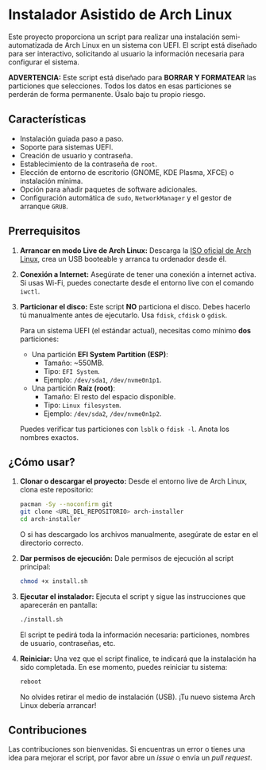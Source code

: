 # Instalador Asistido de Arch Linux

Este proyecto proporciona un script para realizar una instalación semi-automatizada de Arch Linux en un sistema con UEFI. El script está diseñado para ser interactivo, solicitando al usuario la información necesaria para configurar el sistema.

**ADVERTENCIA:** Este script está diseñado para **BORRAR Y FORMATEAR** las particiones que selecciones. Todos los datos en esas particiones se perderán de forma permanente. Úsalo bajo tu propio riesgo.

## Características

-   Instalación guiada paso a paso.
-   Soporte para sistemas UEFI.
-   Creación de usuario y contraseña.
-   Establecimiento de la contraseña de `root`.
-   Elección de entorno de escritorio (GNOME, KDE Plasma, XFCE) o instalación mínima.
-   Opción para añadir paquetes de software adicionales.
-   Configuración automática de `sudo`, `NetworkManager` y el gestor de arranque `GRUB`.

## Prerrequisitos

1.  **Arrancar en modo Live de Arch Linux:** Descarga la [ISO oficial de Arch Linux](https://archlinux.org/download/), crea un USB booteable y arranca tu ordenador desde él.
2.  **Conexión a Internet:** Asegúrate de tener una conexión a internet activa. Si usas Wi-Fi, puedes conectarte desde el entorno live con el comando `iwctl`.
3.  **Particionar el disco:** Este script **NO** particiona el disco. Debes hacerlo tú manualmente antes de ejecutarlo. Usa `fdisk`, `cfdisk` o `gdisk`.

    Para un sistema UEFI (el estándar actual), necesitas como mínimo **dos** particiones:
    -   Una partición **EFI System Partition (ESP)**:
        -   Tamaño: ~550MB.
        -   Tipo: `EFI System`.
        -   Ejemplo: `/dev/sda1`, `/dev/nvme0n1p1`.
    -   Una partición **Raíz (root)**:
        -   Tamaño: El resto del espacio disponible.
        -   Tipo: `Linux filesystem`.
        -   Ejemplo: `/dev/sda2`, `/dev/nvme0n1p2`.

    Puedes verificar tus particiones con `lsblk` o `fdisk -l`. Anota los nombres exactos.

## ¿Cómo usar?

1.  **Clonar o descargar el proyecto:**
    Desde el entorno live de Arch Linux, clona este repositorio:
    ```bash
    pacman -Sy --noconfirm git
    git clone <URL_DEL_REPOSITORIO> arch-installer
    cd arch-installer
    ```
    O si has descargado los archivos manualmente, asegúrate de estar en el directorio correcto.

2.  **Dar permisos de ejecución:**
    Dale permisos de ejecución al script principal:
    ```bash
    chmod +x install.sh
    ```

3.  **Ejecutar el instalador:**
    Ejecuta el script y sigue las instrucciones que aparecerán en pantalla:
    ```bash
    ./install.sh
    ```
    El script te pedirá toda la información necesaria: particiones, nombres de usuario, contraseñas, etc.

4.  **Reiniciar:**
    Una vez que el script finalice, te indicará que la instalación ha sido completada. En ese momento, puedes reiniciar tu sistema:
    ```bash
    reboot
    ```
    No olvides retirar el medio de instalación (USB). ¡Tu nuevo sistema Arch Linux debería arrancar!

## Contribuciones

Las contribuciones son bienvenidas. Si encuentras un error o tienes una idea para mejorar el script, por favor abre un *issue* o envía un *pull request*.
